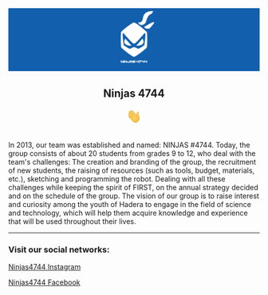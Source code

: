 <div align="center">
    <img src="https://github.com/Ninjas4744-Organization/.github/blob/main/profile/LOGO%20Banner.png" alt="Ninjas 4744 Team Photo" />
      <h2>Ninjas 4744</h2>
      <img src="https://github.com/Ninjas4744-Organization/.github/blob/main/profile/Hi.gif" alt="Hi" width="30" height="30" />
    </div>
</div>

<br/>

<p>In 2013, our team was established and named: NINJAS #4744. Today, the group consists of about 20 students from grades 9 to 12, who deal with the team's challenges: The creation and branding of the group, the recruitment of new students, the raising of resources (such as tools, budget, materials, etc.), sketching and programming the robot. Dealing with all these challenges while keeping the spirit of FIRST, on the annual strategy decided and on the schedule of the group. The vision of our group is to raise interest and curiosity among the youth of Hadera to engage in the field of science and technology, which will help them acquire knowledge and experience that will be used throughout their lives.</p>

---

### Visit our social networks:

[Ninjas4744 Instagram](https://www.instagram.com/NINJAS4744/)

[Ninjas4744 Facebook](https://www.facebook.com/Ninjas4744/)

